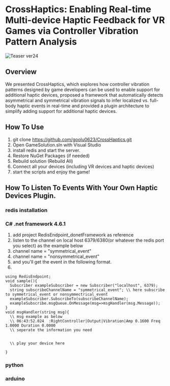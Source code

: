 # CrossHaptics: Enabling Real-time Multi-device Haptic Feedback for VR Games via Controller Vibration Pattern Analysis
![Teaser ver24](https://github.com/goolu0623/CrossHaptics/assets/69243118/f1b1d81d-d925-4439-b277-cbf6dfd47f1d)

## Overview
We presented CrossHaptics, which explores how controller vibration patterns designed by game developers can be used to enable support for additional haptic devices, proposed a framework that automatically detects asymmetrical and symmetrical vibration signals to infer localized vs. full-body haptic events in real-time and provided a plugin architecture to simplify adding support for additional haptic devices.


## How To Use
1. git clone https://github.com/goolu0623/CrossHaptics.git
1. Open GameSolution.sln with Visual Studio
1. install redis and start the server.
1. Restore NuGet Packages (if needed)
1. Rebuild solution (Rebuild All)
1. Connect all your devices (including VR devices and haptic devices)
1. start the scripts and enjoy the game!

## How To Listen To Events With Your Own Haptic Devices Plugin.
### redis installation
### C# .net framework 4.6.1
1. add project RedisEndpoint_donetFramework as reference
1. listen to the channel on local host 6379/6380(or whatever the redis port you select) as the example below
  1. channel name = "symmetrical_event"
  2. channel name = "nonsymmetrical_event"
1. and you'll get the event in the following format.
1. 
```
using RedisEndpoint;
void sample(){
  Subscriber exampleSubscriber = new Subscriber("localhost", 6379);
  string subscribeChannelName = "symmetrical_event"; \\ here subscribe to symmetrical_event or nonsymmectrical_event
  exampleSubscriber.SubscribeTo(subscribeChannelName);
  exampleSubscribe.msgQueue.OnMessage(msg=>msgHandler(msg.Message));
}
void msgHandler(string msg){
  \\ msg example as below
  \\ 06:43:52.024  :RightController|Output|Vibration|Amp 0.1600 Freq 1.0000 Duration 0.0000
  \\ seperate the information you need


  \\ play your device here
  
}
```
### python
### arduino

